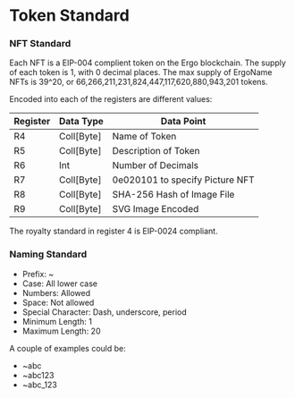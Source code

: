 # Token Standard

### NFT Standard

Each NFT is a EIP-004 complient token on the Ergo blockchain. The supply of each token is 1, with 0 decimal places. The max supply of ErgoName NFTs is 39^20, or 66,266,211,231,824,447,117,620,880,943,201 tokens.

Encoded into each of the registers are different values:

| Register | Data Type | Data Point |
| -------- | --------- | ---------- |
| R4 | Coll[Byte] | Name of Token |
| R5 | Coll[Byte] | Description of Token |
| R6 | Int | Number of Decimals |
| R7 | Coll[Byte] | 0e020101 to specify Picture NFT |
| R8 | Coll[Byte] | SHA-256 Hash of Image File |
| R9 | Coll[Byte] | SVG Image Encoded |

The royalty standard in register 4 is EIP-0024 compliant.

### Naming Standard

- Prefix: ~
- Case: All lower case
- Numbers: Allowed
- Space: Not allowed
- Special Character: Dash, underscore, period
- Minimum Length: 1
- Maximum Length: 20

A couple of examples could be:

- ~abc
- ~abc123
- ~abc_123